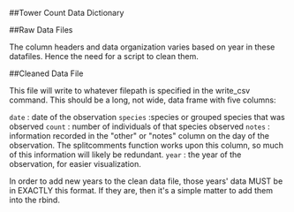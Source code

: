 ##Tower Count Data Dictionary

##Raw Data Files

The column headers and data organization varies based on year in these datafiles. Hence the need for a script to clean them. 

##Cleaned Data File

This file will write to whatever filepath is specified in the write_csv command. This should be a long, not wide, data frame with five columns:

`date` : date of the observation
`species` :species or grouped species that was observed
`count` : number of individuals of that species observed
`notes` : information recorded in the "other" or "notes" column on the day of the observation. The splitcomments function works upon this column, so much of this information will likely be redundant.
`year` : the year of the observation, for easier visualization. 

In order to add new years to the clean data file, those years' data MUST be in EXACTLY this format. If they are, then it's a simple matter to add them into the rbind. 